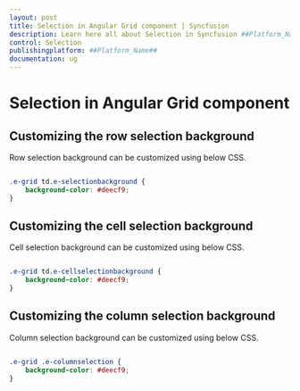 ```yaml
---
layout: post
title: Selection in Angular Grid component | Syncfusion
description: Learn here all about Selection in Syncfusion ##Platform_Name## Grid component of Syncfusion Essential JS 2 and more.
control: Selection 
publishingplatform: ##Platform_Name##
documentation: ug
---
```


# Selection in Angular Grid component

## Customizing the row selection background

Row selection background can be customized using below CSS.

```css

.e-grid td.e-selectionbackground {
    background-color: #deecf9;
}

```

## Customizing the cell selection background

Cell selection background can be customized using below CSS.

```css

.e-grid td.e-cellselectionbackground {
    background-color: #deecf9;
}

```

## Customizing the column selection background

Column selection background can be customized using below CSS.

```css

.e-grid .e-columnselection {
    background-color: #deecf9;
}
```